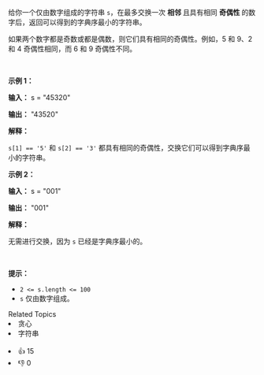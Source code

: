 <p>给你一个仅由数字组成的字符串 <code>s</code>，在最多交换一次 <strong>相邻 </strong>且具有相同 <strong>奇偶性 </strong>的数字后，返回可以得到的<span data-keyword="lexicographically-smaller-string">字典序最小的字符串</span>。</p>

<p>如果两个数字都是奇数或都是偶数，则它们具有相同的奇偶性。例如，5 和 9、2 和 4 奇偶性相同，而 6 和 9 奇偶性不同。</p>

<p>&nbsp;</p>

<p><strong class="example">示例 1：</strong></p>

<div class="example-block"> 
 <p><strong>输入：</strong> <span class="example-io">s = "45320"</span></p> 
</div>

<p><strong>输出：</strong> <span class="example-io">"43520"</span></p>

<p><strong>解释：</strong></p>

<p><code>s[1] == '5'</code> 和 <code>s[2] == '3'</code> 都具有相同的奇偶性，交换它们可以得到字典序最小的字符串。</p>

<p><strong class="example">示例 2：</strong></p>

<div class="example-block"> 
 <p><strong>输入：</strong> <span class="example-io">s = "001"</span></p> 
</div>

<p><strong>输出：</strong> <span class="example-io">"001"</span></p>

<p><strong>解释：</strong></p>

<p>无需进行交换，因为 <code>s</code> 已经是字典序最小的。</p>

<p>&nbsp;</p>

<p><strong>提示：</strong></p>

<ul> 
 <li><code>2 &lt;= s.length &lt;= 100</code></li> 
 <li><code>s</code> 仅由数字组成。</li> 
</ul>

<div><div>Related Topics</div><div><li>贪心</li><li>字符串</li></div></div><br><div><li>👍 15</li><li>👎 0</li></div>